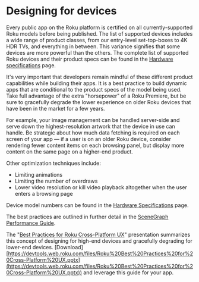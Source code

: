 Designing for devices
=====================

Every public app on the Roku platform is certified on all currently-supported Roku models before being published. The list of supported devices includes a wide range of product classes, from our entry-level set-top-boxes to 4K HDR TVs, and everything in between. This variance signifies that some devices are more powerful than the others. The complete list of supported Roku devices and their product specs can be found in the [Hardware specifications](/docs/specs/hardware.md) page.

It's very important that developers remain mindful of these different product capabilities while building their apps. It is a best practice to build dynamic apps that are conditional to the product specs of the model being used. Take full advantage of the extra "horsepower" of a Roku Premiere, but be sure to gracefully degrade the lower experience on older Roku devices that have been in the market for a few years.

For example, your image management can be handled server-side and serve down the highest-resolution artwork that the device in use can handle. Be strategic about how much data fetching is required on each screen of your app — if a user is on an older Roku device, consider rendering fewer content items on each browsing panel, but display more content on the same page on a higher-end product.

Other optimization techniques include:

*   Limiting animations
*   Limiting the number of overdraws
*   Lower video resolution or kill video playback altogether when the user enters a browsing page

Device model numbers can be found in the [Hardware Specifications](/docs/specs/hardware.md) page.

The best practices are outlined in further detail in the [SceneGraph Performance Guide](/docs/developer-program/performance-guide/development-tips.md).

The "[Best Practices for Roku Cross-Platform UX](https://devtools.web.roku.com/files/Roku%20Best%20Practices%20for%20Cross-Platform%20UX.pptx)" presentation summarizes this concept of designing for high-end devices and gracefully degrading for lower-end devices. \[Download\][https://devtools.web.roku.com/files/Roku%20Best%20Practices%20for%20Cross-Platform%20UX.pptx](https://devtools.web.roku.com/files/Roku%20Best%20Practices%20for%20Cross-Platform%20UX.pptx)) and leverage this guide for your app.